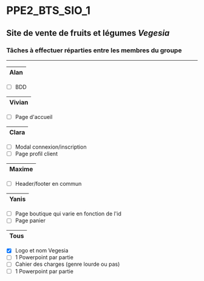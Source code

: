 # PPE2_BTS_SIO_1
## Site de vente de fruits et légumes *Vegesia*
### Tâches à effectuer réparties entre les membres du groupe

---------------------------------------------------------------

Alan |    
------------ |
- [ ] BDD

Vivian               |
-------------------- |
- [ ] Page d'accueil

Clara        |
------------ |
- [ ] Modal connexion/inscription
- [ ] Page profil client

Maxime       |
------------ |
- [ ] Header/footer en commun

Yanis        |
------------ |
- [ ] Page boutique qui varie en fonction de l'id
- [ ] Page panier

Tous         |
------------ |
- [x] Logo et nom Vegesia
- [ ] 1 Powerpoint par partie
- [ ] Cahier des charges (genre lourde ou pas)
- [ ] 1 Powerpoint par partie
